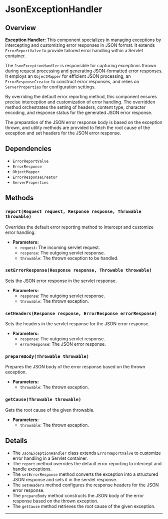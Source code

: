 # JsonExceptionHandler

## Overview

**Exception Handler:** This component specializes in managing exceptions by intercepting and customizing error responses in JSON format. It extends `ErrorReportValve` to provide tailored error handling within a Servlet container.

The `JsonExceptionHandler` is responsible for capturing exceptions thrown during request processing and generating JSON-formatted error responses. It employs an `ObjectMapper` for efficient JSON processing, an `ErrorResponseCreator` to construct error responses, and relies on `ServerProperties` for configuration settings.

By overriding the default error reporting method, this component ensures precise interception and customization of error handling. The overridden method orchestrates the setting of headers, content type, character encoding, and response status for the generated JSON error response.

The preparation of the JSON error response body is based on the exception thrown, and utility methods are provided to fetch the root cause of the exception and set headers for the JSON error response.

## Dependencies

- `ErrorReportValve`
- `ErrorResponse`
- `ObjectMapper`
- `ErrorResponseCreator`
- `ServerProperties`

## Methods

### `report(Request request, Response response, Throwable throwable)`

Overrides the default error reporting method to intercept and customize error handling.

- **Parameters:**
    - `request`: The incoming servlet request.
    - `response`: The outgoing servlet response.
    - `throwable`: The thrown exception to be handled.

### `setErrorResponse(Response response, Throwable throwable)`

Sets the JSON error response in the servlet response.

- **Parameters:**
    - `response`: The outgoing servlet response.
    - `throwable`: The thrown exception.

### `setHeaders(Response response, ErrorResponse errorResponse)`

Sets the headers in the servlet response for the JSON error response.

- **Parameters:**
    - `response`: The outgoing servlet response.
    - `errorResponse`: The JSON error response.

### `prepareBody(Throwable throwable)`

Prepares the JSON body of the error response based on the thrown exception.

- **Parameters:**
    - `throwable`: The thrown exception.

### `getCause(Throwable throwable)`

Gets the root cause of the given throwable.

- **Parameters:**
    - `throwable`: The thrown exception.

## Details

- The `JsonExceptionHandler` class extends `ErrorReportValve` to customize error handling in a Servlet container.
- The `report` method overrides the default error reporting to intercept and handle exceptions.
- The `setErrorResponse` method converts the exception into a structured JSON response and sets it in the servlet response.
- The `setHeaders` method configures the response headers for the JSON error response.
- The `prepareBody` method constructs the JSON body of the error response based on the thrown exception.
- The `getCause` method retrieves the root cause of the given exception.

---